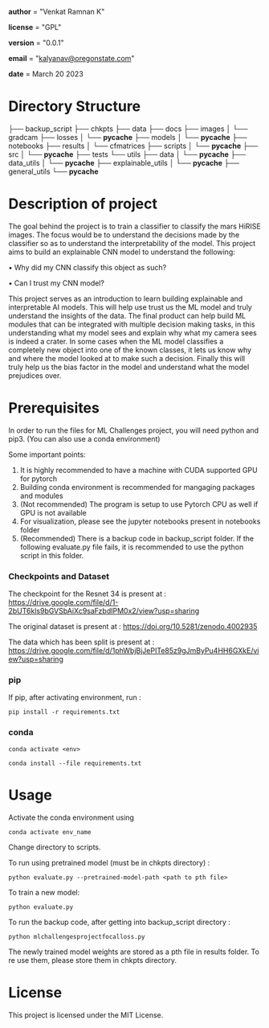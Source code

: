 __author__ = "Venkat Ramnan K"

__license__ = "GPL"

__version__ = "0.0.1"

__email__ = "kalyanav@oregonstate.com"

__date__ = March 20 2023


# Directory Structure   

├── backup_script
├── chkpts
├── data
├── docs
├── images
│   └── gradcam
├── losses
│   └── __pycache__
├── models
│   └── __pycache__
├── notebooks
├── results
│   └── cfmatrices
├── scripts
│   └── __pycache__
├── src
│   └── __pycache__
├── tests
└── utils
    ├── data
    │   └── __pycache__
    ├── data_utils
    │   └── __pycache__
    ├── explainable_utils
    │   └── __pycache__
    ├── general_utils
    └── __pycache__


# Description of project

The goal behind the project is to train a classifier to classify the mars HiRISE images. The focus would be
to understand the decisions made by the classifier so as to understand the interpretability of the model. This
project aims to build an explainable CNN model to understand the following:

• Why did my CNN classify this object as such?

• Can I trust my CNN model?

This project serves as an introduction to learn building explainable and interpretable AI models. This will help
use trust us the ML model and truly understand the insights of the data. The final product can help build ML
modules that can be integrated with multiple decision making tasks, in this understanding what my model
sees and explain why what my camera sees is indeed a crater. In some cases when the ML model classifies a
completely new object into one of the known classes, it lets us know why and where the model looked at to
make such a decision. Finally this will truly help us the bias factor in the model and understand what the model
prejudices over.

# Prerequisites


In order to run the files for ML Challenges project, you will need python and pip3. 
(You can also use a conda environment)

Some important points:
1. It is highly recommended to have a machine with CUDA supported GPU for pytorch
2. Building conda environment is recommended for mangaging packages and modules
3. (Not recommended) The program is setup to use Pytorch CPU as well if GPU is not available
4. For visualization, please see the jupyter notebooks present in notebooks folder
5. (Recommended) There is a backup code in backup_script folder. If the following evaluate.py file fails, it is recommended to use the python script in this folder.

### Checkpoints and Dataset
The checkpoint for the Resnet 34 is present at : https://drive.google.com/file/d/1-2bUT6kls9bGVSbAiXc9saFzbdIPM0x2/view?usp=sharing 

The original dataset is present at : https://doi.org/10.5281/zenodo.4002935 

The data which has been split is present at : https://drive.google.com/file/d/1phWbjBjJePITe85z9gJmByPu4HH6GXkE/view?usp=sharing 


### pip

If pip, after activating environment, run :

```pip install -r requirements.txt```


### conda

```conda activate <env>```

```conda install --file requirements.txt```


# Usage

Activate the conda environment using 

```conda activate env_name```

Change directory to scripts.

To run using pretrained model (must be in chkpts directory) :

```python evaluate.py --pretrained-model-path <path to pth file>```

To train a new model:

```python evaluate.py```

To run the backup code, after getting into backup_script directory :

```python mlchallengesprojectfocalloss.py```

The newly trained model weights are stored as a pth file in results folder. To re use them, please store them in chkpts directory.


# License

This project is licensed under the MIT License.
